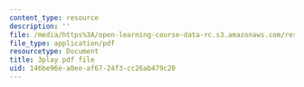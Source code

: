 ```yaml
---
content_type: resource
description: ''
file: /media/https%3A/open-learning-course-data-rc.s3.amazonaws.com/res-18-006-calculus-revisited-single-variable-calculus-fall-2010/146be96ea0eeaf6724f3cc26ab479c20_iWphmEIO-1E.pdf
file_type: application/pdf
resourcetype: Document
title: 3play pdf file
uid: 146be96e-a0ee-af67-24f3-cc26ab479c20
---
```

